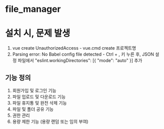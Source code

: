 # file_manager

# 설치 시, 문제 발생
1. vue create UnauthorizedAccess - vue.cmd create 프로젝트명
2. Parsing error: No Babel config file detected - Ctrl + , 키 누른 후, JSON 설정 파일에서 "eslint.workingDirectories": [{ "mode": "auto" }] 추가

## 기능 정의

1. 회원가입 및 로그인 기능
2. 파일 업로드 및 다운로드 기능 
3. 파일 휴지통 및 완전 삭제 기능
4. 파일 및 폴더 공유 기능 
5. 권한 관리
6. 용량 제한 기능 (용량 랜덤 또는 임의 부여)
